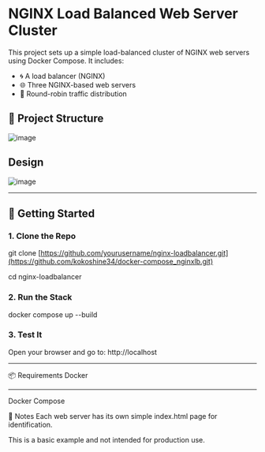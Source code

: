 # NGINX Load Balanced Web Server Cluster

This project sets up a simple load-balanced cluster of NGINX web servers using Docker Compose. It includes:

- 🌀 A load balancer (NGINX)
- 🌐 Three NGINX-based web servers
- 🔁 Round-robin traffic distribution

## 📁 Project Structure

![image](https://github.com/user-attachments/assets/21e3da08-2888-45d6-8643-24019f13aa2e)


## Design
![image](https://github.com/user-attachments/assets/5016c78f-57f8-4a4d-864d-be1709cc14a3)

---------------------------------------------------------------------------------------------------------
## 🚀 Getting Started

### 1. Clone the Repo

git clone [https://github.com/yourusername/nginx-loadbalancer.git](https://github.com/kokoshine34/docker-compose_nginxlb.git)

cd nginx-loadbalancer

### 2. Run the Stack
docker compose up --build

### 3. Test It
Open your browser and go to:
http://localhost

--------------------------------------------------------------------------------------------------------------
📦 Requirements
Docker

----------------------------------------------------------------------------------------------------------------
Docker Compose

📌 Notes
Each web server has its own simple index.html page for identification.

This is a basic example and not intended for production use.
